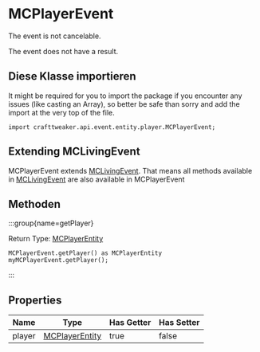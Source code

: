 # MCPlayerEvent

The event is not cancelable.

The event does not have a result.

## Diese Klasse importieren

It might be required for you to import the package if you encounter any issues (like casting an Array), so better be safe than sorry and add the import at the very top of the file.
```zenscript
import crafttweaker.api.event.entity.player.MCPlayerEvent;
```


## Extending MCLivingEvent

MCPlayerEvent extends [MCLivingEvent](/vanilla/api/event/entity/MCLivingEvent). That means all methods available in [MCLivingEvent](/vanilla/api/event/entity/MCLivingEvent) are also available in MCPlayerEvent

## Methoden

:::group{name=getPlayer}

Return Type: [MCPlayerEntity](/vanilla/api/entity/MCPlayerEntity)

```zenscript
MCPlayerEvent.getPlayer() as MCPlayerEntity
myMCPlayerEvent.getPlayer();
```

:::


## Properties

| Name   | Type                                                 | Has Getter | Has Setter |
| ------ | ---------------------------------------------------- | ---------- | ---------- |
| player | [MCPlayerEntity](/vanilla/api/entity/MCPlayerEntity) | true       | false      |


